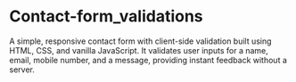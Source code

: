 # Contact-form_validations
A simple, responsive contact form with client-side validation built using HTML, CSS, and vanilla JavaScript. It validates user inputs for a name, email, mobile number, and a message, providing instant feedback without a server.
